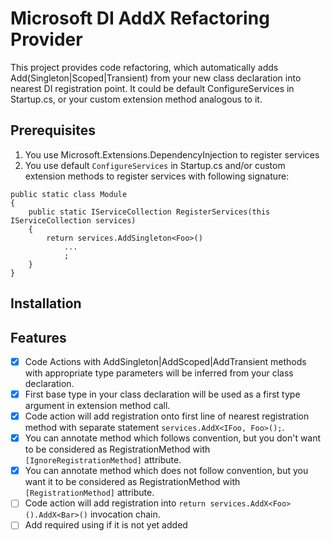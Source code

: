 # Microsoft DI AddX Refactoring Provider

This project provides code refactoring, which automatically adds Add(Singleton|Scoped|Transient) from your new class declaration into nearest DI registration point.
It could be default ConfigureServices in Startup.cs, or your custom extension method analogous to it.

## Prerequisites
1. You use Microsoft.Extensions.DependencyInjection to register services
2. You use default `ConfigureServices` in Startup.cs and/or custom extension methods to register services with following signature: 
```{c#}
public static class Module 
{
    public static IServiceCollection RegisterServices(this IServiceCollection services)
    {
        return services.AddSingleton<Foo>()
            ...
            ;
    }
}
```

## Installation

## Features

* [x] Code Actions with AddSingleton|AddScoped|AddTransient methods with appropriate type parameters will be inferred from your class declaration.
* [x] First base type in your class declaration will be used as a first type argument in extension method call.
* [x] Code action will add registration onto first line of nearest registration method with separate statement `services.AddX<IFoo, Foo>();`.
* [x] You can annotate method which follows convention, but you don't want to be considered as RegistrationMethod with `[IgnoreRegistrationMethod]` attribute.
* [x] You can annotate method which does not follow convention, but you want it to be considered as RegistrationMethod with `[RegistrationMethod]` attribute.
* [ ] Code action will add registration into `return services.AddX<Foo>().AddX<Bar>()` invocation chain.
* [ ] Add required using if it is not yet added
